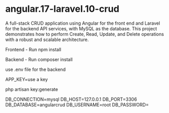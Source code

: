 # angular.17-laravel.10-crud
A full-stack CRUD application using Angular for the front end and Laravel for the backend API services, with MySQL as the database. This project demonstrates how to perform Create, Read, Update, and Delete operations with a robust and scalable architecture.

Frontend - Run npm install

Backend - Run composer install

use .env file for the backend

APP_KEY=use a key  

php artisan key:generate

DB_CONNECTION=mysql
DB_HOST=127.0.0.1
DB_PORT=3306
DB_DATABASE=angularcrud
DB_USERNAME=root
DB_PASSWORD=

